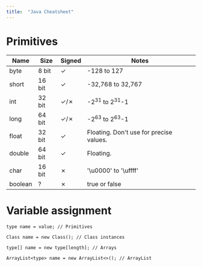 ```yaml
---
title:  "Java Cheatsheet"
---
```

# Primitives

Name    | Size   | Signed | Notes
------- | ------ | ------ | ------
byte    | 8 bit  | ✓      | -128 to 127
short   | 16 bit | ✓      | -32,768 to 32,767
int     | 32 bit | ✓/✗    | -2<sup>31</sup> to 2<sup>31</sup>-1
long    | 64 bit | ✓/✗    | -2<sup>63</sup> to 2<sup>63</sup>-1
float   | 32 bit | ✓      | Floating. Don't use for precise values.
double  | 64 bit | ✓      | Floating.
char    | 16 bit | ✗      | '\u0000' to '\uffff'
boolean | ?      | ✗      | true or false


# Variable assignment

```
type name = value; // Primitives

Class name = new Class(); // Class instances

type[] name = new type[length]; // Arrays

ArrayList<type> name = new ArrayList<>(); // ArrayList
```
